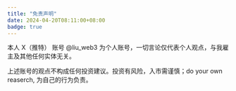 ```yaml
---
title: "免责声明"
date: 2024-04-20T08:11:00+08:00
badge: true
---
```


本人 X（推特） 账号 @liu_web3 为个人账号，一切言论仅代表个人观点，与我雇主及其他任何实体无关。

上述账号的观点不构成任何投资建议。投资有风险，入市需谨慎；do your own reaserch, 为自己的行为负责。